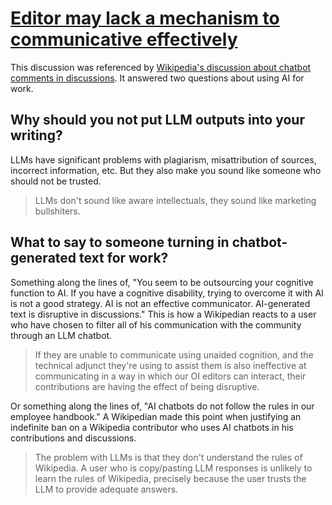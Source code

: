 # [Editor may lack a mechanism to communicative effectively](https://en.m.wikipedia.org/w/index.php?oldid=1266947801#Editor_may_lack_a_mechanism_to_communicative_effectively)

This discussion was referenced by [Wikipedia's discussion about chatbot comments in discussions](../../../2025/10/07/wikipedia_chatbot_comments_in_discussions.md). It answered two questions about using AI for work.

## Why should you not put LLM outputs into your writing?

LLMs have significant problems with plagiarism, misattribution of sources, incorrect information, etc. But they also make you sound like someone who should not be trusted.

> LLMs don't sound like aware intellectuals, they sound like marketing bullshiters.

## What to say to someone turning in chatbot-generated text for work?

Something along the lines of, "You seem to be outsourcing your cognitive function to AI. If you have a cognitive disability, trying to overcome it with AI is not a good strategy. AI is not an effective communicator. AI-generated text is disruptive in discussions." This is how a Wikipedian reacts to a user who have chosen to filter all of his communication with the community through an LLM chatbot.

> If they are unable to communicate using unaided cognition, and the technical adjunct they're using to assist them is also ineffective at communicating in a way in which our OI editors can interact, their contributions are having the effect of being disruptive.

Or something along the lines of, "AI chatbots do not follow the rules in our employee handbook." A Wikipedian made this point when justifying an indefinite ban on a Wikipedia contributor who uses AI chatbots in his contributions and discussions.

> The problem with LLMs is that they don't understand the rules of Wikipedia. A user who is copy/pasting LLM responses is unlikely to learn the rules of Wikipedia, precisely because the user trusts the LLM to provide adequate answers.
